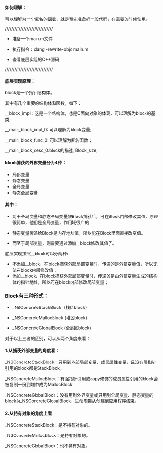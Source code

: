 #### 如何理解：

可以理解为一个匿名的函数，就是预先准备好一段代码，在需要的时候使用。

///////////////////////////////

* 准备一个main.m文件
* 执行指令：clang -rewrite-objc main.m

* 查看底层实现的C++源码

///////////////////////////////

#### 底层实现原理：

block是一个指针结构体。

其中有几个重要的结构体和函数，如下：

\_\_block\_impl：这是一个结构体，也是C面向对象的体现，可以理解为block的基类;

\_\_main\_block\_impl\_0: 可以理解为block变量;

\_\_main\_block\_func\_0: 可以理解为匿名函数；

\_\_main\_block\_desc\_0:block的描述, Block\_size;



#### block捕获的外部变量分为4种：

* 局部变量
* 静态变量
* 全局变量
* 静态全局变量

#### 其中：

* 对于全局变量和静态全局变量被Block捕获后，可在Block内部修改其值，原理很简单，他们是全局变量，作用域很广的；

* 静态变量传递给Block是内存地址值，所以能在Block里面直接改变值。

* 而至于局部变量，则需要通过添加\_\_block修改其值了。

底层实现按照\_\_block可以分两种:

* 不添加\_\_block，在block捕获外部局部变量时，传递的是外部变量值，所以无法在block内部修改值；
* 添加\_\_block，在block捕获外部局部变量时，传递的是由外部变量生成的结构体的指针地址，所以可在block内部修改局部变量；



### Block有三种形式：

* \_NSConcreteStackBlock（栈区block）
* \_NSConcreteMallocBlock \(堆区block\)

* \_NSConcreteGlobalBlock \(全局区block\)

对于以上三者的区别，可以从两个角度来看：

#### 1.从捕获外部变量的角度看：

\_NSConcreteStackBlock：只用到外部局部变量、成员属性变量，且没有强指针引用的block都是StackBlock。

\_NSConcreteMallocBlock：有强指针引用或copy修饰的成员属性引用的block会被复制一份到堆中成为MallocBlock

\_NSConcreteGlobalBlock：没有用到外界变量或只用到全局变量、静态变量的block为\_NSConcreteGlobalBlock，生命周期从创建到应用程序结束。

#### 2.从持有对象的角度上看：

\_NSConcreteStackBlock：是不持有对象的。

\_NSConcreteMallocBlock：是持有对象的。

\_NSConcreteGlobalBlock：也不持有对象。



